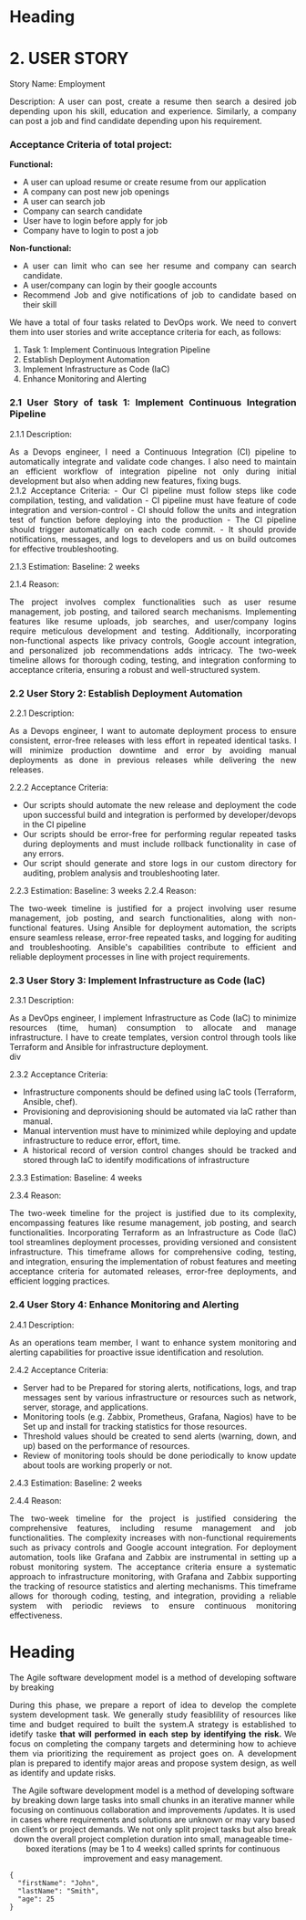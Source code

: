 # Heading

# 2. USER STORY
Story Name: Employment 
<div align="justify">  
Description: A user can post, create a resume then search a desired job depending upon his skill, education and experience. Similarly, a company can post a job and find candidate depending upon his requirement.
<div>



### Acceptance Criteria of total project:
<B>Functional:</B>
-	A user can upload resume or create resume from our application
-	A company can post new job openings
-	A user can search job
-	Company can search candidate
-	User have to login before apply for job
-	Company have to login to post a job

<B> Non-functional: </B>
-	A user can limit who can see her resume and company can search candidate.
-	A user/company can login by their google accounts
-	Recommend Job and give notifications of job to candidate based on their skill

We have a total of four tasks related to DevOps work. We need to convert them into user stories and write acceptance criteria for each, as follows:
1.	Task 1: Implement Continuous Integration Pipeline
2.	Establish Deployment Automation
3.	Implement Infrastructure as Code (IaC)
4.	Enhance Monitoring and Alerting

### 2.1 User Story of task 1: Implement Continuous Integration Pipeline
2.1.1 Description: 
<div align="justify">  
As a Devops engineer, I need a Continuous Integration (CI) pipeline to automatically integrate and validate code changes. I also need to maintain an efficient workflow of integration pipeline not only during initial development but also when adding new features, fixing bugs.
</div>
2.1.2 Acceptance Criteria:
-  Our CI pipeline must follow steps like code compilation, testing, and validation
-  CI pipeline must have feature of code integration and version-control
-  CI should follow the units and integration test of function before deploying into the production
-  The CI pipeline should trigger automatically on each code commit.
-  It should provide notifications, messages, and logs to developers and us on build outcomes for effective troubleshooting.

2.1.3 Estimation:
Baseline: 2 weeks

2.1.4 Reason:  
<div align="justify">  
The project involves complex functionalities such as user resume management, job posting, and tailored search mechanisms. Implementing features like resume uploads, job searches, and user/company logins require meticulous development and testing. Additionally, incorporating non-functional aspects like privacy controls, Google account integration, and personalized job recommendations adds intricacy. The two-week timeline allows for thorough coding, testing, and integration conforming to acceptance criteria, ensuring a robust and well-structured system.
</div>

### 2.2 User Story 2: Establish Deployment Automation
2.2.1 Description: 
<div align="justify">  
As a Devops engineer, I want to automate deployment process to ensure consistent, error-free releases with less effort in repeated identical tasks. I will minimize production downtime and error by avoiding manual deployments as done in previous releases while delivering the new releases.
</div>
  
2.2.2 Acceptance Criteria:
-  Our scripts should automate the new release and deployment the code upon successful build and integration is performed by developer/devops in the CI pipeline
-  Our scripts should be error-free for performing regular repeated tasks during deployments and must include rollback functionality in case of any errors.
-  Our script should generate and store logs in our custom directory for auditing, problem analysis and troubleshooting later.

2.2.3 Estimation:
Baseline: 3 weeks
2.2.4 Reason:
<div align="justify">  
The two-week timeline is justified for a project involving user resume management, job posting, and search functionalities, along with non-functional features. Using Ansible for deployment automation, the scripts ensure seamless release, error-free repeated tasks, and logging for auditing and troubleshooting. Ansible's capabilities contribute to efficient and reliable deployment processes in line with project requirements.
</div>

### 2.3 User Story 3: Implement Infrastructure as Code (IaC)
2.3.1 Description: 
<div align="justify">  
As a DevOps engineer, I implement Infrastructure as Code (IaC) to minimize resources (time, human) consumption to allocate and manage infrastructure. I have to create templates, version control through tools like Terraform and Ansible for infrastructure deployment.
</div>div

2.3.2 Acceptance Criteria:
-  Infrastructure components should be defined using IaC tools (Terraform, Ansible, chef).
-  Provisioning and deprovisioning should be automated via IaC rather than manual.
-  Manual intervention must have to minimized while deploying and update infrastructure to reduce error, effort, time.
-  A historical record of version control changes should be tracked and stored through IaC to identify modifications of infrastructure

2.3.3 Estimation:
Baseline: 4 weeks

2.3.4 Reason:
<div align="justify"> 
The two-week timeline for the project is justified due to its complexity, encompassing features like resume management, job posting, and search functionalities. Incorporating Terraform as an Infrastructure as Code (IaC) tool streamlines deployment processes, providing versioned and consistent infrastructure. This timeframe allows for comprehensive coding, testing, and integration, ensuring the implementation of robust features and meeting acceptance criteria for automated releases, error-free deployments, and efficient logging practices.
</div>

### 2.4 User Story 4: Enhance Monitoring and Alerting
2.4.1 Description: 
<div align="justify"> 
As an operations team member, I want to enhance system monitoring and alerting capabilities for proactive issue identification and resolution.
</div>

2.4.2 Acceptance Criteria:
-  Server had to be Prepared for storing alerts, notifications, logs, and trap messages sent by various infrastructure or resources such as network, server, storage, and applications.
-  Monitoring tools (e.g. Zabbix, Prometheus, Grafana, Nagios) have to be Set up and install for tracking statistics for those resources.
-  Threshold values should be created to send alerts (warning, down, and up) based on the performance of resources.
-  Review of monitoring tools should be done periodically to know update about tools are working properly or not.

2.4.3 Estimation:
Baseline: 2 weeks

2.4.4 Reason: 
<div align="justify"> 
The two-week timeline for the project is justified considering the comprehensive features, including resume management and job functionalities. The complexity increases with non-functional requirements such as privacy controls and Google account integration. For deployment automation, tools like Grafana and Zabbix are instrumental in setting up a robust monitoring system. The acceptance criteria ensure a systematic approach to infrastructure monitoring, with Grafana and Zabbix supporting the tracking of resource statistics and alerting mechanisms. This timeframe allows for thorough coding, testing, and integration, providing a reliable system with periodic reviews to ensure continuous monitoring effectiveness.
</div>






































# Heading

The Agile software development model is a method of developing software by breaking 

<div style='text-align: justify;'>
During this phase, we prepare a report of idea to develop the complete system development task. We generally study feasiblility of resources like time and budget required to built the system.A strategy is established to idetify taske <b>that will performed in each step by identifying the risk. </b> We focus on completing the company targets and determining how to achieve them via prioritizing the requirement as project goes on. A development plan is prepared to identify major areas and propose system design, as well as identify and update risks.
</div>




<p align="center">

</p>
<p align="center">
The Agile software development model is a method of developing software by breaking down large tasks into small chunks in an iterative manner while focusing on continuous collaboration and improvements /updates. It is used in cases where requirements and solutions are unknown or may vary based on client’s or project demands. We not only split project tasks but also break down the overall project completion duration into small, manageable time-boxed iterations (may be 1 to 4 weeks) called sprints for continuous improvement and easy management.
</p>


```
{
  "firstName": "John",
  "lastName": "Smith",
  "age": 25
}
```

